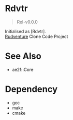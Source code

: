 # Rdvtr
> Rel-v0.0.0

Initialised as [Rdvtr].  
[Rudventure](https://github.com/Daho0980/Rudventure) Clone Code Project

# See Also
- ae2f::Core

# Dependency
- gcc
- make
- cmake

